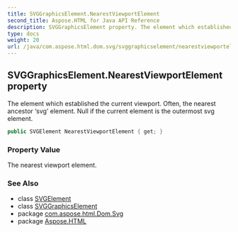 ```yaml
---
title: SVGGraphicsElement.NearestViewportElement
second_title: Aspose.HTML for Java API Reference
description: SVGGraphicsElement property. The element which established the current viewport. Often the nearest ancestor svg element. Null if the current element is the outermost svg element
type: docs
weight: 20
url: /java/com.aspose.html.dom.svg/svggraphicselement/nearestviewportelement/
---
```

## SVGGraphicsElement.NearestViewportElement property

The element which established the current viewport. Often, the nearest ancestor ‘svg’ element. Null if the current element is the outermost svg element.

```java
public SVGElement NearestViewportElement { get; }
```

### Property Value

The nearest viewport element.

### See Also

* class [SVGElement](../../svgelement/)
* class [SVGGraphicsElement](../)
* package [com.aspose.html.Dom.Svg](../../svggraphicselement/)
* package [Aspose.HTML](../../../)
